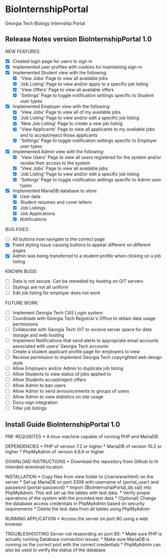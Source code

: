 # BioInternshipPortal
Georgia Tech Biology Internship Portal

## Release Notes version BioInternshipPortal 1.0
NEW FEATURES:
- [x] Created login page for users to sign in
- [x] Implemented user profiles with cookies for maintaining sign-in
- [x] Implemented Student view with the following:
	- [x] 'View Jobs' Page to view all available jobs
	- [x] 'Job Listing' Page to view and/or apply to a specific job listing
	- [x] 'View Offers' Page to view all available offers
	- [x] 'Settings' Page to toggle notification settings specific to Student user types
- [x] Implemented Employer view with the following:
	- [x] 'View Jobs' Page to view all of my available jobs
	- [x] 'Job Listing' Page to view and/or edit a specific job listing
	- [x] 'New Job Listing' Page to create a new job listing
	- [x] 'View Applicants' Page to view all applicants to my available jobs and to accept/reject those applicants
	- [x] 'Settings' Page to toggle notification settings specific to Employer user types
- [x] Implemented Admin view with the following:
	- [x] 'View Users' Page to view all users registered for the system and/or revoke their access to the system
	- [x] 'View Jobs' Page to view all available jobs
	- [x] 'Job Listing' Page to view and/or edit a specific job listing
	- [x] 'Settings' Page to toggle notification settings specific to Admin user types
- [x] Implemented MariaDB database to store:
	- [x] User data
	- [x] Student resumes and cover letters
	- [x] Job Listings
	- [x] Job Applications
	- [x] Notifications

BUG FIXES:
- [ ] All buttons now navigate to the correct page
- [x] Fixed styling issue causing buttons to appear different on different pages
- [x] Admin was being transferred to a student profile when clicking on a job listing

KNOWN BUGS:
- [ ] Data is not secure. Can be remedied by hosting on OIT servers
- [ ] Stylings are not all uniform
- [ ] Edit job listing for employer does not work

FUTURE WORK:
- [ ] Implement Georgia Tech CAS Login system
- [ ] Coordinate with Georgia Tech Registrar's Office to obtain data usage permissions
- [ ] Collaborate with Georgia Tech OIT to receive server space for data storage and web hosting
- [ ] Implement Notifications that send alerts to appropriate email accounts associated with users' Georgia Tech accounts
- [ ] Create a student applicant profile page for employers to view
- [ ] Receive permission to implement Georgia Tech copyrighted web design style
- [ ] Allow Employers and/or Admin to duplicate job listing
- [ ] Allow Students to view status of jobs applied to
- [ ] Allow Students accept/reject offers
- [ ] Allow Admin to ban users
- [ ] Allow Admin to xend announcements to groups of users
- [ ] Allow Admin to view statistics on site usage
- [ ] Docu-sign integration
- [ ] Filter job listings

## Install Guide BioInternshipPortal 1.0
PRE-REQUISITES
	* A linux machine capable of running PHP and MariaDB

DEPENDENCIES
	* PHP of version 7.2 or higher
	* MariaDB of version 10.2 or higher
	* PhpMyAdmin of version 4.6.6 or higher

DOWNLOAD INSTRUCTIONS
	* Download the repository from Github to th intended download location

INSTALLATION
	* Copy files from view folder to {/var/www/html} on the server
	* Set up MariaDB on port 3306 with username of {portal_user} and password {portal-password}
	* Import {BioInternshipPortal_db.sql} into PhpMyAdmin. This will set up the tables with test data.
	* Verify proper operations of the system with the provided test data
	* (Optional) Change the database access credentials in PhpMyAdmin based on security requirements
	* Delete the test data from all tables using PhpMyAdmin

RUNNING APPLICATION
	* Access the server on port 80 using a web browser

TROUBLESHOOTING
	Server not responding on port 80:
		* Make sure PHP is actually running
	Database connection issues:
		* Make sure MariaDB is running on the correct port with the correct credentials
		* PhpMyAdmin can also be used to verify the status of the database

